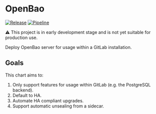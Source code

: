 # OpenBao

[![Release](https://gitlab.com/gitlab-org/cloud-native/charts/openbao/-/badges/release.svg)](#)
[![Pipeline](https://gitlab.com/gitlab-org/cloud-native/charts/openbao/badges/main/pipeline.svg)](#)

:warning: This project is in early development stage and is not yet suitable
for production use.

Deploy OpenBao server for usage within a GitLab installation.

## Goals

This chart aims to:

1. Only support features for usage within GitLab (e.g. the PostgreSQL backend).
1. Default to HA.
1. Automate HA compliant upgrades.
1. Support automatic unsealing from a sidecar.
